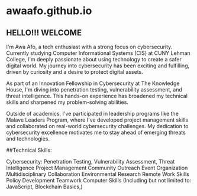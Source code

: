 # awaafo.github.io
## HELLO!!! WELCOME

I'm Awa Afo, a tech enthusiast with a strong focus on cybersecurity. Currently studying Computer Informational Systems (CIS) at CUNY Lehman College, I'm deeply passionate about using technology to create a safer digital world. My journey into cybersecurity has been exciting and fulfilling, driven by curiosity and a desire to protect digital assets.

As part of an Innovation Fellowship in Cybersecurity at The Knowledge House, I'm diving into penetration testing, vulnerability assessment, and threat intelligence. This hands-on experience has broadened my technical skills and sharpened my problem-solving abilities.

Outside of academics, I've participated in leadership programs like the Malave Leaders Program, where I've developed project management skills and collaborated on real-world cybersecurity challenges. My dedication to cybersecurity excellence motivates me to stay ahead of emerging threats and technologies.


##Technical Skills:

Cybersecurity: Penetration Testing, Vulnerability Assessment, Threat Intelligence
Project Management
Community Outreach
Event Organization
Multidisciplinary Collaboration
Environmental Research
Remote Work Skills
Policy Development
Teamwork
Computer Skills (Including but not limited to: JavaScript, Blockchain Basics,)
